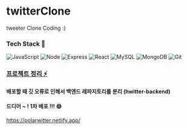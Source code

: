 # twitterClone
tweeter Clone Coding :) 


### Tech Stack 🔭

![JavaScript](https://img.shields.io/badge/JavaScript-F7DF1E.svg?&style=for-the-badge&logo=JavaScript&logoColor=black)
![Node](https://img.shields.io/badge/Node-339933.svg?&style=for-the-badge&logo=Node.js&logoColor=black)
![Express](https://img.shields.io/badge/Express-000000.svg?&style=for-the-badge&logo=Express&logoColor=white)
![React](https://img.shields.io/badge/React-61DAFB.svg?&style=for-the-badge&logo=React&logoColor=black)
![MySQL](https://img.shields.io/badge/MySQL-4479A1.svg?&style=for-the-badge&logo=MySQL&logoColor=black)
![MongoDB](https://img.shields.io/badge/MongoDB-47A248.svg?&style=for-the-badge&logo=MongoDB&logoColor=black)
![Git](https://img.shields.io/badge/Git-F05032.svg?&style=for-the-badge&logo=Git&logoColor=black)

### [프로젝트 정리 ⚡](https://www.notion.so/twitter-clone-project-ad4706699dbd41ff8a7601e27dee4443?pvs=4)

#### 배포할 때 깃 오류로 인해서 백엔드 레파지토리를 분리 (hwitter-backend)

#### 드디어 ~ ! 1차 배포 !!! 😄
https://polarwitter.netlify.app/
<!--

<img alt="Java" src ="https://img.shields.io/badge/JAVA-3776AB.svg?&style=for-the-badge&logo=JAVA&logoColor=White"/>
<img alt="JavaScript" src ="https://img.shields.io/badge/JavaScript-F7DF1E.svg?&style=for-the-badge&logo=JavaScript&logoColor=black"/>
<img src="https://img.shields.io/badge/기술이름-#제외색상번호?style=for-the-badge&logo=아이콘이름&logoColor=white">
**polarHub25/polarHub25** is a ✨ _special_ ✨ repository because its `README.md` (this file) appears on your GitHub profile.

Here are some ideas to get you started:

- 🔭 I’m currently working on ...
- 🌱 I’m currently learning ...
- 👯 I’m looking to collaborate on ...
- 🤔 I’m looking for help with ...
- 💬 Ask me about ...
- 📫 How to reach me: ...
- 😄 Pronouns: ...
- ⚡ Fun fact: ...
-->
